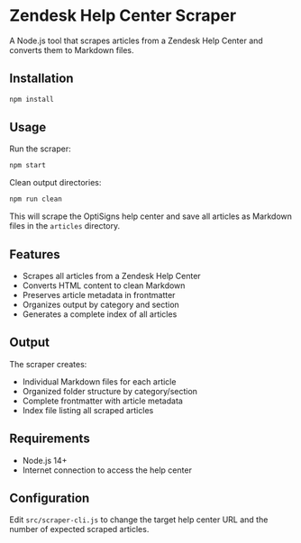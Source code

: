 # Zendesk Help Center Scraper

A Node.js tool that scrapes articles from a Zendesk Help Center and converts them to Markdown files.

## Installation

```bash
npm install
```

## Usage

Run the scraper:

```bash
npm start
```

Clean output directories:

```bash
npm run clean
```

This will scrape the OptiSigns help center and save all articles as Markdown files in the `articles` directory.

## Features

- Scrapes all articles from a Zendesk Help Center
- Converts HTML content to clean Markdown
- Preserves article metadata in frontmatter
- Organizes output by category and section
- Generates a complete index of all articles

## Output

The scraper creates:

- Individual Markdown files for each article
- Organized folder structure by category/section
- Complete frontmatter with article metadata
- Index file listing all scraped articles

## Requirements

- Node.js 14+
- Internet connection to access the help center

## Configuration

Edit `src/scraper-cli.js` to change the target help center URL and the number of expected scraped articles.
